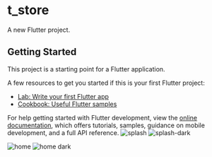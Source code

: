 # t_store

A new Flutter project.

## Getting Started

This project is a starting point for a Flutter application.

A few resources to get you started if this is your first Flutter project:

- [Lab: Write your first Flutter app](https://docs.flutter.dev/get-started/codelab)
- [Cookbook: Useful Flutter samples](https://docs.flutter.dev/cookbook)

For help getting started with Flutter development, view the
[online documentation](https://docs.flutter.dev/), which offers tutorials,
samples, guidance on mobile development, and a full API reference.
![splash](https://github.com/user-attachments/assets/9e6d6243-3d2e-44a8-bf6a-6e650bfb3c1a)  ![splash-dark](https://github.com/user-attachments/assets/0c29717d-e0a4-48f8-ad1d-1b0cc81e34b3)



![home](https://github.com/user-attachments/assets/1fcbd3c0-83bf-436f-8802-6e4d959e1c0d)    ![home dark](https://github.com/user-attachments/assets/497b11f2-2ae6-4a89-a232-11b6d9d3a39e)


